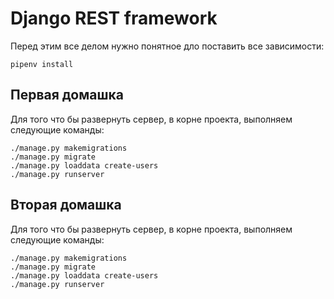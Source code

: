 # Django REST framework

Перед этим все делом нужно понятное дло поставить все зависимости:

```shell
pipenv install
```

## Первая домашка

Для того что бы развернуть сервер, в корне проекта,
выполняем следующие команды:

```shell
./manage.py makemigrations   
./manage.py migrate 
./manage.py loaddata create-users
./manage.py runserver
```

## Вторая домашка

Для того что бы развернуть сервер, в корне проекта,
выполняем следующие команды:

```shell
./manage.py makemigrations   
./manage.py migrate 
./manage.py loaddata create-users
./manage.py runserver
```